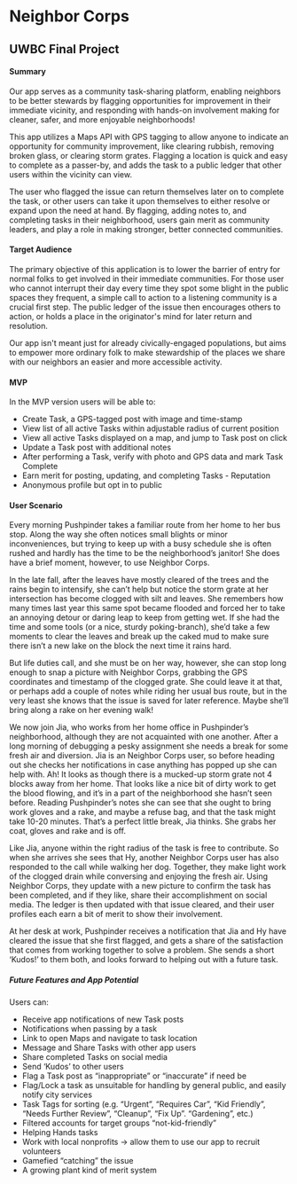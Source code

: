 # Neighbor Corps

## UWBC Final Project

#### Summary
Our app serves as a community task-sharing platform, enabling neighbors to be better stewards by flagging opportunities for improvement in their immediate vicinity, and responding with hands-on involvement making for cleaner, safer, and more enjoyable neighborhoods!

This app utilizes a Maps API with GPS tagging to allow anyone to indicate an opportunity for community improvement, like clearing rubbish, removing broken glass, or clearing storm grates. Flagging a location is quick and easy to complete as a passer-by, and adds the task to a public ledger that other users within the vicinity can view. 

The user who flagged the issue can return themselves later on to complete the task, or other users can take it upon themselves to either resolve or expand upon the need at hand. By flagging, adding notes to, and completing tasks in their neighborhood, users gain merit as community leaders, and play a role in making stronger, better connected communities.

#### Target Audience

The primary objective of this application is to lower the barrier of entry for normal folks to get involved in their immediate communities. For those user who cannot interrupt their day every time they spot some blight in the public spaces they frequent, a simple call to action to a listening community is a crucial first step. The public ledger of the issue then encourages others to action, or holds a place in the originator's mind for later return and resolution. 

Our app isn't meant just for already civically-engaged populations, but aims to empower more ordinary folk to make stewardship of the places we share with our neighbors an easier and more accessible activity.

#### MVP

In the MVP version users will be able to:
* Create Task, a GPS-tagged post with image and time-stamp
* View list of all active Tasks within adjustable radius of current position
* View all active Tasks displayed on a map, and jump to Task post on click
* Update a Task post with additional notes
* After performing a Task, verify with photo and GPS data and mark Task Complete
* Earn merit for posting, updating, and completing Tasks - Reputation
* Anonymous profile but opt in to public

#### User Scenario

Every morning Pushpinder takes a familiar route from her home to her bus stop. Along the way she often notices small blights or minor inconveniences, but trying to keep up with a busy schedule she is often rushed and hardly has the time to be the neighborhood’s janitor! She does have a brief moment, however, to use Neighbor Corps.

In the late fall, after the leaves have mostly cleared of the trees and the rains begin to intensify, she can’t help but notice the storm grate at her intersection has become clogged with silt and leaves. She remembers how many times last year this same spot became flooded and forced her to take an annoying detour or daring leap to keep from getting wet. If she had the time and some tools (or a nice, sturdy poking-branch), she’d take a few moments to clear the leaves and break up the caked mud to make sure there isn’t a new lake on the block the next time it rains hard.

But life duties call, and she must be on her way, however, she can stop long enough to snap a picture with Neighbor Corps, grabbing the GPS coordinates and timestamp of the clogged grate. She could leave it at that, or perhaps add a couple of notes while riding her usual bus route, but in the very least she knows that the issue is saved for later reference. Maybe she’ll bring along a rake on her evening walk!

We now join Jia, who works from her home office in Pushpinder’s neighborhood, although they are not acquainted with one another. After a long morning of debugging a pesky assignment she needs a break for some fresh air and diversion. Jia is an Neighbor Corps user, so before heading out she checks her notifications in case anything has popped up she can help with. Ah! It looks as though there is a mucked-up storm grate not 4 blocks away from her home. That looks like a nice bit of dirty work to get the blood flowing, and it’s in a part of the neighborhood she hasn’t seen before. Reading Pushpinder’s notes she can see that she ought to bring work gloves and a rake, and maybe a refuse bag, and that the task might take 10-20 minutes. That’s a perfect little break, Jia thinks. She grabs her coat, gloves and rake and is off.

Like Jia, anyone within the right radius of the task is free to contribute. So when she arrives she sees that Hy, another Neighbor Corps user has also responded to the call while walking her dog. Together, they make light work of the clogged drain while conversing and enjoying the fresh air. Using Neighbor Corps, they update with a new picture to confirm the task has been completed, and if they like, share their accomplishment on social media. The ledger is then updated with that issue cleared, and their user profiles each earn a bit of merit to show their involvement.

At her desk at work, Pushpinder receives a notification that Jia and Hy have cleared the issue that she first flagged, and gets a share of the satisfaction that comes from working together to solve a problem. She sends a short ‘Kudos!’ to them both, and looks forward to helping out with a future task.


##### Future Features and App Potential

Users can:
* Receive app notifications of new Task posts
* Notifications when passing by a task
* Link to open Maps and navigate to task location
* Message and Share Tasks with other app users
* Share completed Tasks on social media
* Send ‘Kudos’ to other users
* Flag a Task post as “inappropriate” or “inaccurate” if need be
* Flag/Lock a task as unsuitable for handling by general public, and easily notify city services
* Task Tags for sorting (e.g. “Urgent”, “Requires Car”, “Kid Friendly”, “Needs Further Review”, “Cleanup”, “Fix Up”. “Gardening”, etc.)
* Filtered accounts for target groups “not-kid-friendly” 
* Helping Hands tasks
* Work with local nonprofits → allow them to use our app to recruit volunteers
* Gamefied “catching” the issue
* A growing plant kind of merit system
